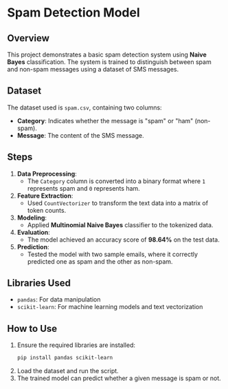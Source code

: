 # Spam Detection Model

## Overview
This project demonstrates a basic spam detection system using **Naive Bayes** classification. The system is trained to distinguish between spam and non-spam messages using a dataset of SMS messages.

## Dataset
The dataset used is `spam.csv`, containing two columns:
- **Category**: Indicates whether the message is "spam" or "ham" (non-spam).
- **Message**: The content of the SMS message.

## Steps
1. **Data Preprocessing**: 
   - The `Category` column is converted into a binary format where `1` represents spam and `0` represents ham.
2. **Feature Extraction**:
   - Used `CountVectorizer` to transform the text data into a matrix of token counts.
3. **Modeling**:
   - Applied **Multinomial Naive Bayes** classifier to the tokenized data.
4. **Evaluation**:
   - The model achieved an accuracy score of **98.64%** on the test data.
5. **Prediction**:
   - Tested the model with two sample emails, where it correctly predicted one as spam and the other as non-spam.

## Libraries Used
- `pandas`: For data manipulation
- `scikit-learn`: For machine learning models and text vectorization

## How to Use
1. Ensure the required libraries are installed:
   ```bash
   pip install pandas scikit-learn
   ```
2. Load the dataset and run the script.
3. The trained model can predict whether a given message is spam or not.
